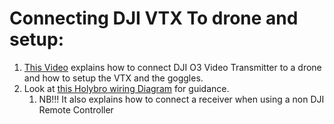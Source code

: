 
# Connecting DJI VTX To drone and setup:

1. [This Video](https://www.youtube.com/watch?v=kinmxuOnoUM) explains how to connect DJI O3 Video Transmitter to a drone and how to setup the VTX and the goggles.
2. Look at [this Holybro wiring Diagram](https://holybro.com/collections/fpv-electronics/products/kakute-f4-v2-4) for guidance. 
	1. NB!!!  It also explains how to connect a receiver when using a non DJI Remote Controller


